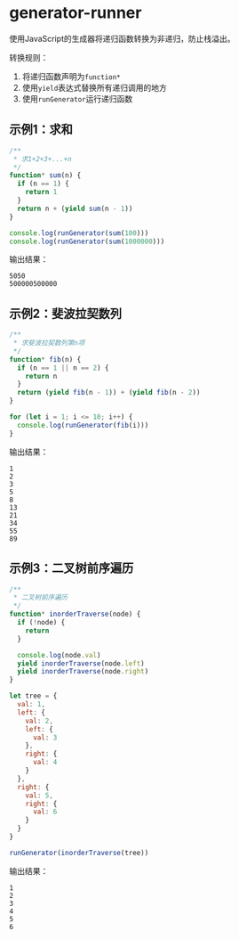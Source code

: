 # generator-runner

使用JavaScript的生成器将递归函数转换为非递归，防止栈溢出。

转换规则：

1. 将递归函数声明为`function*`
2. 使用`yield`表达式替换所有递归调用的地方
3. 使用`runGenerator`运行递归函数

## 示例1：求和

```javascript
/**
 * 求1+2+3+...+n
 */
function* sum(n) {
  if (n == 1) {
    return 1
  }
  return n + (yield sum(n - 1))
}

console.log(runGenerator(sum(100)))
console.log(runGenerator(sum(1000000)))
```

输出结果：

```
5050
500000500000
```

## 示例2：斐波拉契数列

```javascript
/**
 * 求斐波拉契数列第n项
 */
function* fib(n) {
  if (n == 1 || n == 2) {
    return n
  }
  return (yield fib(n - 1)) + (yield fib(n - 2))
}

for (let i = 1; i <= 10; i++) {
  console.log(runGenerator(fib(i)))
}
```

输出结果：

```
1
2
3
5
8
13
21
34
55
89
```

## 示例3：二叉树前序遍历

```javascript
/**
 * 二叉树前序遍历
 */
function* inorderTraverse(node) {
  if (!node) {
    return
  }

  console.log(node.val)
  yield inorderTraverse(node.left)
  yield inorderTraverse(node.right)
}

let tree = {
  val: 1,
  left: {
    val: 2,
    left: {
      val: 3
    },
    right: {
      val: 4
    }
  },
  right: {
    val: 5,
    right: {
      val: 6
    }
  }
}

runGenerator(inorderTraverse(tree))
```

输出结果：

```
1
2
3
4
5
6
```
